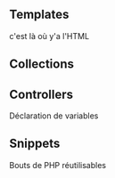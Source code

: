## Templates
c'est là où y'a l'HTML

## Collections 

## Controllers
Déclaration de variables

## Snippets
Bouts de PHP réutilisables

